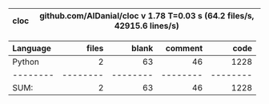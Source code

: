cloc|github.com/AlDanial/cloc v 1.78  T=0.03 s (64.2 files/s, 42915.6 lines/s)
--- | ---

Language|files|blank|comment|code
:-------|-------:|-------:|-------:|-------:
Python|2|63|46|1228
--------|--------|--------|--------|--------
SUM:|2|63|46|1228
